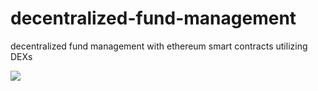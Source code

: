# decentralized-fund-management
decentralized fund management with ethereum smart contracts utilizing DEXs

![](https://github.com//1up8192/decentralized-fund-management/workflows/contract%20tests%20and%20testnet%20migration/badge.svg)
